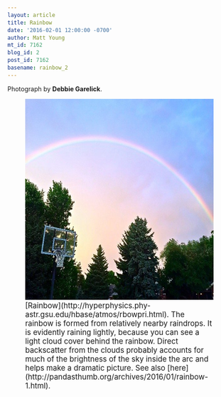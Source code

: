 ```yaml
---
layout: article
title: Rainbow
date: '2016-02-01 12:00:00 -0700'
author: Matt Young
mt_id: 7162
blog_id: 2
post_id: 7162
basename: rainbow_2
---
```

Photograph by **Debbie Garelick**.

<figure>
<img src="/uploads/2015/DebbieRainbow_600.jpg" alt="DebbieRainbow_600.jpg" width="600" height="451" />
<figcaption markdown="span">
<big>[Rainbow](http://hyperphysics.phy-astr.gsu.edu/hbase/atmos/rbowpri.html). The rainbow is formed from relatively nearby raindrops. It is evidently raining lightly, because you can see a light cloud cover behind the rainbow. Direct backscatter from the clouds probably accounts for much of the brightness of the sky inside the arc and helps make a dramatic picture. See also [here](http://pandasthumb.org/archives/2016/01/rainbow-1.html).</big>

</figcaption>
</figure>
